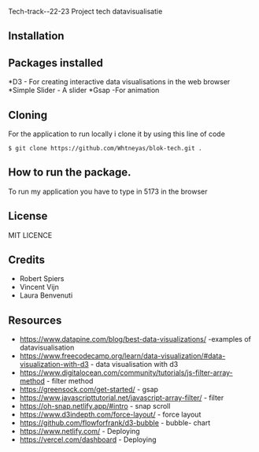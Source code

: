 Tech-track--22-23
Project tech datavisualisatie


## Installation

## Packages installed 
*D3 - For creating interactive data visualisations in the web browser 
*Simple Slider - A slider 
*Gsap -For animation


## Cloning
 For the application to run locally i clone it by using this line of code 

`$ git clone https://github.com/Whtneyas/blok-tech.git .`


## How to run the package. 
 To run my application you have to type in 5173 in the browser 

## License
MIT LICENCE 

## Credits
 - Robert Spiers  
 - Vincent Vijn
 - Laura Benvenuti
 

## Resources 
- https://www.datapine.com/blog/best-data-visualizations/ -examples of datavisualisation 
- https://www.freecodecamp.org/learn/data-visualization/#data-visualization-with-d3 - data visualisation with d3 
-  https://www.digitalocean.com/community/tutorials/js-filter-array-method - filter method
-  https://greensock.com/get-started/ - gsap
-  https://www.javascripttutorial.net/javascript-array-filter/ - filter
-  https://oh-snap.netlify.app/#intro - snap scroll
-  https://www.d3indepth.com/force-layout/ - force layout 
-  https://github.com/flowforfrank/d3-bubble - bubble- chart 
-  https://www.netlify.com/ - Deploying 
-  https://vercel.com/dashboard - Deploying 



      
  
 

 
  
  







    



















